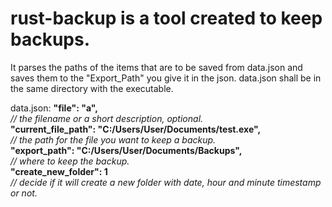 # rust-backup is a tool created to keep backups.
It parses the paths of the items that are to be saved from data.json and saves them to the "Export_Path" you give it in the json.
data.json shall be in the same directory with the executable.

data.json: 
    **"file": "a",**  
        _// the filename or a short description, optional._  
    **"current_file_path": "C:/Users/User/Documents/test.exe",**  
        _// the path for the file you want to keep a backup._  
    **"export_path": "C:/Users/User/Documents/Backups",**  
        _// where to keep the backup._  
    **"create_new_folder": 1**  
        _// decide if it will create a new folder with date, hour and minute timestamp or not._  
